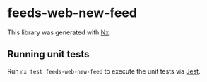 # feeds-web-new-feed

This library was generated with [Nx](https://nx.dev).

## Running unit tests

Run `nx test feeds-web-new-feed` to execute the unit tests via [Jest](https://jestjs.io).
